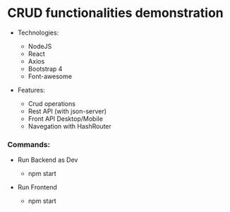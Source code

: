 # CRUD functionalities demonstration

* Technologies:
  * NodeJS
  * React
  * Axios
  * Bootstrap 4
  * Font-awesome

* Features:
  * Crud operations
  * Rest API (with json-server)
  * Front API Desktop/Mobile
  * Navegation with HashRouter

### Commands:
* Run Backend as Dev
  * npm start

* Run Frontend
  * npm start